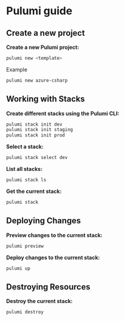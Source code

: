# Pulumi guide

## Create a new project

**Create a new Pulumi project:**

  ```bash
  pulumi new <template>
  ```

  Example

  ```bash
  pulumi new azure-csharp
  ```

## Working with Stacks

**Create different stacks using the Pulumi CLI:**

  ```bash
  pulumi stack init dev
  pulumi stack init staging
  pulumi stack init prod
  ```

**Select a stack:**

  ```bash
  pulumi stack select dev
  ```

**List all stacks:**

  ```bash
  pulumi stack ls
  ```

**Get the current stack:**

  ```bash
  pulumi stack
  ```


## Deploying Changes

**Preview changes to the current stack:**

  ```bash
  pulumi preview
  ```

**Deploy changes to the current stack:**

  ```bash
  pulumi up
  ```


## Destroying Resources

**Destroy the current stack:**

  ```bash
  pulumi destroy
  ```
